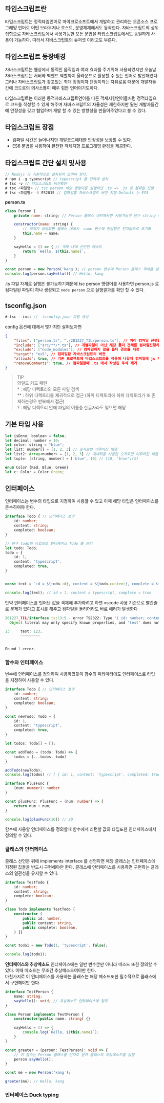 ## 타입스크립트란
타입스크립트는 정적타입언어로 마이크로소프트에서 개발하고 관리하는 오픈소스 프로그래밍 언어로 어떤 브라우저나 호스트, 운영체제에서도 동작한다. 자바스크립트의 상위집합으로 자바스크립트에서 사용가능한 모든 문법을 타입스크립트에서도 동일하게 사용이 가능하다. 따라서 자바스크립트의 슈퍼셋 이라고도 부른다.

## 타입스트립트 등장배경
자바스크립트는 웹상에서 동적인 움직임과 여러 효과를 주기위해 사용되었지만 오늘날 자바스크립트는 서버와 백엔드 역할까지 올라운드로 활용할 수 있는 언어로 발전해왔다. 그러나 자바스크립트가 갖고있는 최대 장점이자 단점이되는 자유로움 때문에 개발자들간에 코드로의 의사소통이 매우 힘든 언어이기도하다. 
  
타입스크립트는 이러한 동적자바스크립트언어를 다른 객체지향언어들처럼 정적타입으로 코드를 작성할 수 있게 해주며 자바스크립트의 자율성은 제한하지만 훨씬 개발자들간에 안정성을 갖고 협업하며 개발 할 수 있는 방향성을 만들어주었다고 볼 수 있다.

## 타입스크립트 장점
- 컴파일 시간은 늘어나지만 개발코드에대한 안정성을 보장할 수 있다.
- ES6 문법을 사용하여 완전한 객체지향 프로그래밍 환경을 제공한다.

## 타입스크립트 간단 설치 및사용
```javascript
// Nodejs 가 기본적으로 설치되어 있어야 한다.
# npm i -g typescript // typescript 를 전역에 설치
# tsc -v // 타입스크립트 버전확인
# tsc <파일명> // tsc person 해당 명령어를 실행하면 .ts => .js 로 컴파일 진행
# tsc <파일명> -t ES2015 // 컴파일할 자바스크립트 버전 지정 Default 는 ES3
```

**person.ts**
```javascript
class Person {
    private name: string; // Person 클래스 내부에서만 사용가능한 변수 string 타입으로 선언

    constructor(name: string) { 
        // 객체가 생성되면 클래스 내에서  name 변수에 전달받은 인자값으로 초기화
        this.name = name;
    }

    sayHello = () => { // 객체 내에 선언된 메소드
        return `Hello, ${this.name}`;
    }
}

const person = new Person('kang'); // person 변수에 Person 클래스 객체를 생성
console.log(person.sayHello()) // Hello, kang
```

.ts 파일 자체로 실행은 불가능하기때문에 tsc person 명령어를 사용하면 person.js 로 컴파일된 파일이 하나 생성되고 `node person` 으로 실행결과를 확인 할 수 있다.

## tsconfig.json
```javascript
# tsc --init //  tsconfig.json 파일 생성
```

config 옵션에 대해서 몇가지만 살펴보자면
```json
{
    "files": ["person.ts", "./201227_TIL/person.ts"], // 미리 컴파일 진행할 파일목록을 지정할 수 있다.
    "include": ["src/**/*.ts"], // 개별파일이 아닌 해당 폴더 전체를 컴파일진행하도록 지정할 수 있다.
    "exclude": ["node_modules"], // 컴파일하지 않을 폴더 경로를 지정
    "target": "es5", // 컴파일할 자바스크립트의 버전
    "allowJs": true, // 기존 프로젝트에 타입스크립트를 적용해 나갈때 컴파일에 js 파일도 포함시킬때 사용
    "removeComments": true, // 컴파일할때 .ts 에서 작성된 주석 제거
}
```

> TIP  
> 와일드 카드 패턴  
> \* : 해당 디렉토리의 모든 파일 검색  
> ** : 하위 디렉토리를 재귀적으로 접근 (하위 디렉토리에 하위 디렉토리가 또 존재하는경우 반복해서 접근)  
> ? : 해당 디렉토리 안에 파일의 이름중 한글자라도 맞으면 해당


## 기본 타입 사용
```javascript
let isDone: boolean = false;
let decimal: number = 10;
let color: string = "blue";
let list: number[] = [1, 2, 3] // 숫자로만 이루어진 배열
let list2: Array<number> = [1, 2, 3] // 제네릭을 사용한 숫자로만 이루어진 배열
let tuple: [string, number] = ['blue', 10] // [10, 'blue'](X)

enum Color {Red, Blue, Green}
let c: Color = Color.Green;
```

## 인터페이스
인터페이스는 변수의 타입으로 지정하여 사용할 수 있고 이때 해당 타입은 인터페이스를 준수하여야 한다.
```typescript
interface Todo { // 인터페이스 정의
    id: number;
    content: string;
    completed: boolean;
}

// 변수 todo의 타입으로 인터페이스 Todo 를 선언
let todo: Todo;
todo = {
    id: 1,
    content: 'typescript',
    completed: true,
}


const text = `id = ${todo.id}, content = ${todo.content}, complete = ${todo.completed}`;

console.log(text); // id = 1, content = typescript, complete = true

```

만약 인터페이스를 벗어난 값을 객체에 추가하려고 하면 vscode 사용 기준으로 빨간줄로 문제가 있다고 표시를 해주고 컴파일을 돌리더라도 바로 에러가 발생한다

```javascript
201227_TIL/interface.ts:13:5 - error TS2322: Type '{ id: number; content: string; completed: true; test: number; }' is not assignable to type 'Todo'.
  Object literal may only specify known properties, and 'test' does not exist in type 'Todo'.

13     test: 123,
       ~~~~~~~~~


Found 1 error.
```

### 함수와 인터페이스
변수에 인터페이스를 정의하여 사용하였듯이 함수의 파라미터에도 인터페이스로 타입을 지정하여 사용할 수 있다.
```typescript
interface Todo { // 인터페이스 정의
    id: number;
    content: string;
    completed: boolean;
}

const newTodo: Todo = {
    id: 1,
    content: 'typescript',
    completed: true,
}

let todos: Todo[] = [];

const addTodo = (todo: Todo) => {
    todos = [...todos, todo]
}

addTodo(newTodo);
console.log(todos) // [ { id: 1, content: 'typescript', completed: true } ]
```


```typescript
interface PlusFunc {
    (num: number): number
}

const plusFunc: PlusFunc = (num: number) => {
    return num + num;
}

console.log(plusFunc(10)) // 20
```

함수에 사용할 인터페이스를 정의할때 함수에서 리턴할 값의 타입또한 인터페이스에서 정의할 수 있다.
  
### 클래스와 인터페이스
클래스 선언문 뒤에 implements interface 를 선언하면 해당 클래스는 인터페이스에 지정된 값들을 반드시 구현해야만 한다. 클래스에 인터페이스를 사용하면 구현하는 클래스의 일관성을 유지할 수 있다.

```typescript
interface TestTodo {
    id: number;
    content: string;
    complete: boolean;
}

class Todo implements TestTodo {
    constructor (
        public id: number,
        public content: string,
        public complete: boolean,
    ) {}
}

const todo1 = new Todo(1, 'typescript', false);

console.log(todo1);
```

**인터페이스와 추상메소드**
인터페이스에는 일반 변수뿐만 아니라 메소드 또한 정의할 수 있다. 이때 메소드는 무조건 추상메소드여야만 한다.  
마찬가지로 이 인터페이스를 사용하는 클래스는 해당 메소드또한 필수적으로 클래스에서 구현해야만 한다.

```typescript
interface TestPerson {
    name: string;
    sayHello(): void; // 추상메소드 인터페이스에 정의
}

class Person implements TestPerson {
    constructor(public name: string) {}

    sayHello = () => {
        console.log(`Hello, ${this.name}`);
    }
}

const greeter = (person: TestPerson): void => {
    // 이 함수는 Person 클래스를 인자로 받아 클래스의 추상메소드를 실행
    person.sayHello();
}

const me = new Person('kang');

greeter(me); // Hello, kang
```

### 인터페이스 Duck typing
